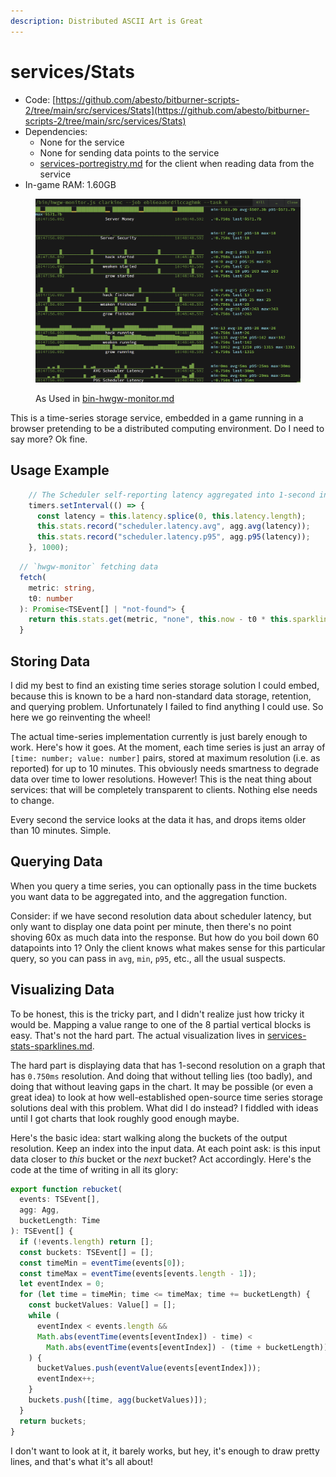 ```yaml
---
description: Distributed ASCII Art is Great
---
```


# services/Stats

* Code: [https://github.com/abesto/bitburner-scripts-2/tree/main/src/services/Stats](https://github.com/abesto/bitburner-scripts-2/tree/main/src/services/Stats)
* Dependencies:
  * None for the service
  * None for sending data points to the service
  * [services-portregistry.md](services-portregistry.md "mention") for the client when reading data from the service
* In-game RAM: 1.60GB

<figure><img src="../.gitbook/assets/image (4) (1).png" alt=""><figcaption><p>As Used in <a data-mention href="../other-binaries/bin-hwgw-controller/bin-hwgw-monitor.md">bin-hwgw-monitor.md</a></p></figcaption></figure>

This is a time-series storage service, embedded in a game running in a browser pretending to be a distributed computing environment. Do I need to say more? Ok fine.

## Usage Example

```typescript
    // The Scheduler self-reporting latency aggregated into 1-second intervals
    timers.setInterval(() => {
      const latency = this.latency.splice(0, this.latency.length);
      this.stats.record("scheduler.latency.avg", agg.avg(latency));
      this.stats.record("scheduler.latency.p95", agg.p95(latency));
    }, 1000);
```

```typescript
  // `hwgw-monitor` fetching data
  fetch(
    metric: string,
    t0: number
  ): Promise<TSEvent[] | "not-found"> {
    return this.stats.get(metric, "none", this.now - t0 * this.sparklineWidth);
  }
```

## Storing Data

I did my best to find an existing time series storage solution I could embed, because this is known to be a hard non-standard data storage, retention, and querying problem. Unfortunately I failed to find anything I could use. So here we go reinventing the wheel!

The actual time-series implementation currently is just barely enough to work. Here's how it goes. At the moment, each time series is just an array of `[time: number; value: number]` pairs, stored at maximum resolution (i.e. as reported) for up to 10 minutes. This obviously needs smartness to degrade data over time to lower resolutions. However! This is the neat thing about services: that will be completely transparent to clients. Nothing else needs to change.

Every second the service looks at the data it has, and drops items older than 10 minutes. Simple.

## Querying Data

When you query a time series, you can optionally pass in the time buckets you want data to be aggregated into, and the aggregation function.

Consider: if we have second resolution data about scheduler latency, but only want to display one data point per minute, then there's no point shoving 60x as much data into the response. But how do you boil down 60 datapoints into 1? Only the client knows what makes sense for this particular query, so you can pass in `avg`, `min`, `p95`, etc., all the usual suspects.

## Visualizing Data

To be honest, this is the tricky part, and I didn't realize just how tricky it would be. Mapping a value range to one of the 8 partial vertical blocks is easy. That's not the hard part. The actual visualization lives in [services-stats-sparklines.md](../libraries/services-stats-sparklines.md "mention").&#x20;

The hard part is displaying data that has 1-second resolution on a graph that has `0.750ms` resolution. And doing that without telling lies (too badly), and doing that without leaving gaps in the chart. It may be possible (or even a great idea) to look at how well-established open-source time series storage solutions deal with this problem. What did I do instead? I fiddled with ideas until I got charts that look roughly good enough maybe.

Here's the basic idea: start walking along the buckets of the output resolution. Keep an index into the input data. At each point ask: is this input data closer to _this_ bucket or the _next_ bucket? Act accordingly. Here's the code at the time of writing in all its glory:

```typescript
export function rebucket(
  events: TSEvent[],
  agg: Agg,
  bucketLength: Time
): TSEvent[] {
  if (!events.length) return [];
  const buckets: TSEvent[] = [];
  const timeMin = eventTime(events[0]);
  const timeMax = eventTime(events[events.length - 1]);
  let eventIndex = 0;
  for (let time = timeMin; time <= timeMax; time += bucketLength) {
    const bucketValues: Value[] = [];
    while (
      eventIndex < events.length &&
      Math.abs(eventTime(events[eventIndex]) - time) <
        Math.abs(eventTime(events[eventIndex]) - (time + bucketLength))
    ) {
      bucketValues.push(eventValue(events[eventIndex]));
      eventIndex++;
    }
    buckets.push([time, agg(bucketValues)]);
  }
  return buckets;
}
```

I don't want to look at it, it barely works, but hey, it's enough to draw pretty lines, and that's what it's all about!

